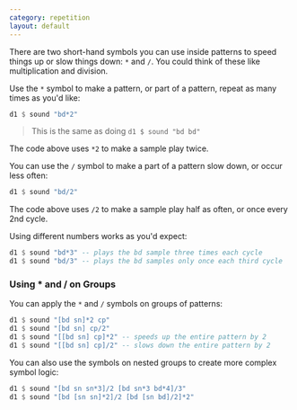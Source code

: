 ```yaml
---
category: repetition
layout: default
---
```


There are two short-hand symbols you can use inside patterns to speed things up
or slow things down: `*` and `/`. You could think of these like multiplication
and division.

Use the `*` symbol to make a pattern, or part of a pattern, repeat as many times
as you'd like:

~~~haskell
d1 $ sound "bd*2"
~~~

> This is the same as doing `d1 $ sound "bd bd"`

The code above uses `*2` to make a sample play twice.

You can use the `/` symbol to make a part of a pattern slow down, or occur
less often:

~~~haskell
d1 $ sound "bd/2"
~~~

The code above uses `/2` to make a sample play half as often, or once every
2nd cycle.

Using different numbers works as you'd expect:

~~~haskell
d1 $ sound "bd*3" -- plays the bd sample three times each cycle
d1 $ sound "bd/3" -- plays the bd samples only once each third cycle
~~~

### Using * and / on Groups

You can apply the `*` and `/` symbols on groups of patterns:

~~~haskell
d1 $ sound "[bd sn]*2 cp"
d1 $ sound "[bd sn] cp/2"
d1 $ sound "[[bd sn] cp]*2" -- speeds up the entire pattern by 2
d1 $ sound "[[bd sn] cp]/2" -- slows down the entire pattern by 2
~~~

You can also use the symbols on nested groups to create more complex
symbol logic:

~~~haskell
d1 $ sound "[bd sn sn*3]/2 [bd sn*3 bd*4]/3"
d1 $ sound "[bd [sn sn]*2]/2 [bd [sn bd]/2]*2"
~~~
